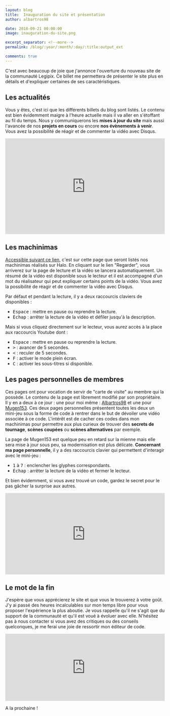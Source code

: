 ```yaml
---
layout: blog
title:  Inauguration du site et présentation
author: albartros98

date: 2018-09-21 00:00:00
image: inauguration-du-site.png

excerpt_separator: <!--more-->
permalink: /blog/:year/:month/:day/:title:output_ext

comments: true
---
```


C'est avec beaucoup de joie que j'annonce l'ouverture du nouveau site de la communauté Legipix.
Ce billet me permettera de présenter le site plus en détails et d'expliquer certaines de ses caractéristiques.
<!--more-->

## Les actualités

Vous y êtes, c'est ici que les différents billets du blog sont listés.
Le contenu est bien évidemment maigre à l'heure actuelle mais il va aller en s'étoffant au fil du temps.
Nous y communiquerons les **mises à jour du site** mais aussi l'avancée de nos **projets en cours** ou encore **nos évènements à venir**.
Vous avez la possibilité de réagir et de commenter la vidéo avec Disqus.

<div><div style="width:100%;height:0;padding-bottom:60%;position:relative;"><iframe src="https://giphy.com/embed/11M1k4fIwVqPF6" width="100%" height="100%" style="position:absolute" frameBorder="0" class="giphy-embed" allowFullScreen></iframe></div></div>

## Les machinimas

[Accessible suivant ce lien](https://legipix.net/machinima), c'est sur cette page que seront listés nos machinimas réalisés sur Halo.
En cliquant sur le lien "Regarder", vous arriverez sur la page de lecture et la vidéo se lancera automatiquement.
Un résumé de la vidéo est disponible sous le lecteur et il est accompagné d'un mot du réalisateur qui peut expliquer certains points de la vidéo.
Vous avez la possibilité de réagir et de commenter la vidéo avec Disqus.

Par défaut et pendant la lecture, il y a deux raccourcis claviers de disponibles :

- <kbd>Espace</kbd> : mettre en pause ou reprendre la lecture.
- <kbd>Échap</kbd> : arrêter la lecture de la vidéo et défiler jusqu'à la description.

Mais si vous cliquez directement sur le lecteur, vous aurez accès à la place aux raccourcis Youtube dont :

- <kbd>Espace</kbd> : mettre en pause ou reprendre la lecture.
- <kbd>></kbd> : avancer de 5 secondes.
- <kbd><</kbd> : reculer de 5 secondes.
- <kbd>F</kbd> : activer le mode plein écran.
- <kbd>C</kbd> : activer les sous-titres si disponible.

## Les pages personnelles de membres

Ces pages ont pour vocation de servir de "carte de visite" au membre qui la possède.
Le contenu de la page est librement modifié par son propriétaire.
Il y en a deux à ce jour : une pour moi même : [Albartros98](https://legipix.net/albartros98/) et une pour [Mugen153](https://legipix.net/mugen153/).
Ces deux pages personnelles présentent toutes les deux un mini-jeu sous la forme de code à rentrer dans le but de dévoiler une vidéo associée à ce code.
L'intérêt est de cacher ces codes dans mon machinimas pour permettre aux plus curieux de trouver des **secrets de tournage**, **scènes coupées** ou **scènes alternatives** par exemple.

La page de Mugen153 est quelque peu en retard sur la mienne mais elle sera mise à jour sous peu, sa modernisation est plus délicate.
**Concernant ma page personnelle**, il y a des raccourcis clavier qui permettent d'interagir avec le mini-jeu :

- <kbd>1</kbd> à <kbd>7</kbd> : enclencher les glyphes correspondants.
- <kbd>Échap</kbd> : arrêter la lecture de la vidéo et fermer le lecteur.

Et bien évidemment, si vous avez trouvé un code, gardez le secret pour le pas gâcher la surprise aux autres.

<div><div style="width:100%;height:0;padding-bottom:51%;position:relative;"><iframe src="https://giphy.com/embed/TL5XQpSpASo4U" width="100%" height="100%" style="position:absolute" frameBorder="0" class="giphy-embed" allowFullScreen></iframe></div></div>

## Le mot de la fin

J'espère que vous apprécierez le site et que vous le trouverez à votre goût.
J'y ai passé des heures incalculables sur mon temps libre pour vous proposer l'expérience la plus aboutie.
Je vous rappelle qu'il ne s'agit que du support de la communauté et qu'il est voué à évoluer avec elle.
N'hésitez pas à nous contacter si vous avez des critiques ou des conseils quelconques, je me ferai une joie de ressortir mon éditeur de code.

<div><div style="width:100%;height:0;padding-bottom:42%;position:relative;"><iframe src="https://giphy.com/embed/xT8qBsOjMOcdeGJIU8" width="100%" height="100%" style="position:absolute" frameBorder="0" class="giphy-embed" allowFullScreen></iframe></div></div>

A la prochaine !



